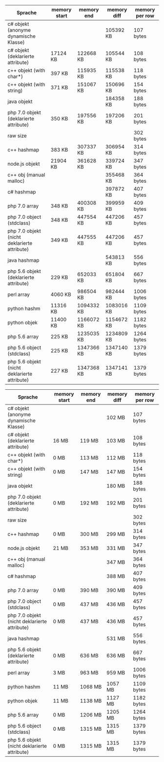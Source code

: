 | Sprache | memory start | memory end | memory diff | memory per row | 
| ----- | ----- | ----- | ----- | ----- | 
| c# objekt (anonyme dynamische Klasse) |  |  |  105392 KB | 107 bytes | 
| c# objekt (deklarierte attribute) |  17124 KB |  122668 KB |  105544 KB | 108 bytes | 
| c++ objekt (with char*) |  397 KB |  115935 KB |  115538 KB | 118 bytes | 
| c++ objekt (with string) |  371 KB |  151067 KB |  150696 KB | 154 bytes | 
| java objekt |  |  |  184358 KB | 188 bytes | 
| php 7.0 objekt (deklarierte attribute) |  350 KB |  197556 KB |  197206 KB | 201 bytes | 
| raw size |  |  |  | 302 bytes | 
| c++ hashmap |  383 KB |  307337 KB |  306954 KB | 314 bytes | 
| node.js objekt |  21904 KB |  361628 KB |  339724 KB | 347 bytes | 
| c++ obj (manual malloc) |  |  |  355468 KB | 364 bytes | 
| c# hashmap |  |  |  397872 KB | 407 bytes | 
| php 7.0 array |  348 KB |  400308 KB |  399959 KB | 409 bytes | 
| php 7.0 object (stdclass) |  348 KB |  447554 KB |  447206 KB | 457 bytes | 
| php 7.0 objekt (nicht deklarierte attribute) |  349 KB |  447555 KB |  447206 KB | 457 bytes | 
| java hashmap |  |  |  543813 KB | 556 bytes | 
| php 5.6 objekt (deklarierte attribute) |  229 KB |  652033 KB |  651804 KB | 667 bytes | 
| perl array |  4060 KB |  986504 KB |  982444 KB | 1006 bytes | 
| python hashm |  11316 KB |  1094332 KB |  1083016 KB | 1109 bytes | 
| python objek |  11400 KB |  1166072 KB |  1154672 KB | 1182 bytes | 
| php 5.6 array |  225 KB |  1235035 KB |  1234809 KB | 1264 bytes | 
| php 5.6 object (stdclass) |  225 KB |  1347366 KB |  1347140 KB | 1379 bytes | 
| php 5.6 objekt (nicht deklarierte attribute) |  227 KB |  1347368 KB |  1347141 KB | 1379 bytes | 


| Sprache | memory start | memory end | memory diff | memory per row | 
| ----- | ----- | ----- | ----- | ----- | 
| c# objekt (anonyme dynamische Klasse) |  |  | 102 MB | 107 bytes | 
| c# objekt (deklarierte attribute) | 16 MB | 119 MB | 103 MB | 108 bytes | 
| c++ objekt (with char*) | 0 MB | 113 MB | 112 MB | 118 bytes | 
| c++ objekt (with string) | 0 MB | 147 MB | 147 MB | 154 bytes | 
| java objekt |  |  | 180 MB | 188 bytes | 
| php 7.0 objekt (deklarierte attribute) | 0 MB | 192 MB | 192 MB | 201 bytes | 
| raw size |  |  |  | 302 bytes | 
| c++ hashmap | 0 MB | 300 MB | 299 MB | 314 bytes | 
| node.js objekt | 21 MB | 353 MB | 331 MB | 347 bytes | 
| c++ obj (manual malloc) |  |  | 347 MB | 364 bytes | 
| c# hashmap |  |  | 388 MB | 407 bytes | 
| php 7.0 array | 0 MB | 390 MB | 390 MB | 409 bytes | 
| php 7.0 object (stdclass) | 0 MB | 437 MB | 436 MB | 457 bytes | 
| php 7.0 objekt (nicht deklarierte attribute) | 0 MB | 437 MB | 436 MB | 457 bytes | 
| java hashmap |  |  | 531 MB | 556 bytes | 
| php 5.6 objekt (deklarierte attribute) | 0 MB | 636 MB | 636 MB | 667 bytes | 
| perl array | 3 MB | 963 MB | 959 MB | 1006 bytes | 
| python hashm | 11 MB | 1068 MB | 1057 MB | 1109 bytes | 
| python objek | 11 MB | 1138 MB | 1127 MB | 1182 bytes | 
| php 5.6 array | 0 MB | 1206 MB | 1205 MB | 1264 bytes | 
| php 5.6 object (stdclass) | 0 MB | 1315 MB | 1315 MB | 1379 bytes | 
| php 5.6 objekt (nicht deklarierte attribute) | 0 MB | 1315 MB | 1315 MB | 1379 bytes | 
